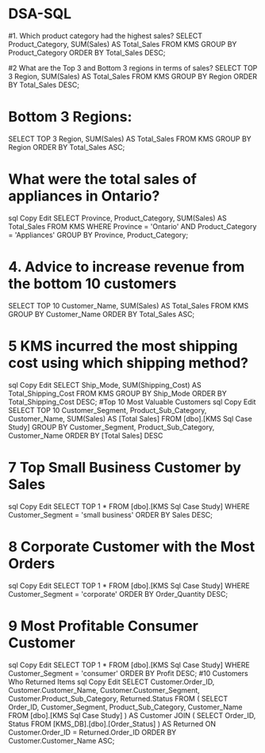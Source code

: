 # DSA-SQL
#1. Which product category had the highest sales?
SELECT 
    Product_Category,
    SUM(Sales) AS Total_Sales
FROM KMS
GROUP BY Product_Category
ORDER BY Total_Sales DESC;

#2 What are the Top 3 and Bottom 3 regions in terms of sales?
SELECT TOP 3 
    Region,
    SUM(Sales) AS Total_Sales
FROM KMS
GROUP BY Region
ORDER BY Total_Sales DESC;
# Bottom 3 Regions:
SELECT TOP 3 
    Region,
    SUM(Sales) AS Total_Sales
FROM KMS
GROUP BY Region
ORDER BY Total_Sales ASC;
# What were the total sales of appliances in Ontario?
sql
Copy
Edit
SELECT 
    Province,
    Product_Category,
    SUM(Sales) AS Total_Sales
FROM KMS
WHERE 
    Province = 'Ontario' AND
    Product_Category = 'Appliances'
GROUP BY Province, Product_Category;

# 4. Advice to increase revenue from the bottom 10 customers
SELECT TOP 10 
    Customer_Name,
    SUM(Sales) AS Total_Sales
FROM KMS
GROUP BY Customer_Name
ORDER BY Total_Sales ASC;
# 5 KMS incurred the most shipping cost using which shipping method?
sql
Copy
Edit
SELECT 
    Ship_Mode,
    SUM(Shipping_Cost) AS Total_Shipping_Cost
FROM KMS
GROUP BY Ship_Mode
ORDER BY Total_Shipping_Cost DESC;
#Top 10 Most Valuable Customers
sql
Copy
Edit
SELECT TOP 10 
    Customer_Segment,
    Product_Sub_Category,
    Customer_Name,
    SUM(Sales) AS [Total Sales]
FROM [dbo].[KMS Sql Case Study]
GROUP BY 
    Customer_Segment,
    Product_Sub_Category,
    Customer_Name
ORDER BY [Total Sales] DESC

# 7 Top Small Business Customer by Sales
sql
Copy
Edit
SELECT TOP 1 *
FROM [dbo].[KMS Sql Case Study]
WHERE Customer_Segment = 'small business'
ORDER BY Sales DESC;

# 8 Corporate Customer with the Most Orders
sql
Copy
Edit
SELECT TOP 1 *
FROM [dbo].[KMS Sql Case Study]
WHERE Customer_Segment = 'corporate'
ORDER BY Order_Quantity DESC;

# 9 Most Profitable Consumer Customer
sql
Copy
Edit
SELECT TOP 1 *
FROM [dbo].[KMS Sql Case Study]
WHERE Customer_Segment = 'consumer'
ORDER BY Profit DESC;
#10 Customers Who Returned Items
sql
Copy
Edit
SELECT 
    Customer.Order_ID,
    Customer.Customer_Name,
    Customer.Customer_Segment,
    Customer.Product_Sub_Category,
    Returned.Status
FROM (
    SELECT 
        Order_ID,
        Customer_Segment,
        Product_Sub_Category,
        Customer_Name
    FROM [dbo].[KMS Sql Case Study]
) AS Customer
JOIN (
    SELECT 
        Order_ID,
        Status
    FROM [KMS_DB].[dbo].[Order_Status]
) AS Returned
ON Customer.Order_ID = Returned.Order_ID
ORDER BY Customer.Customer_Name ASC;

